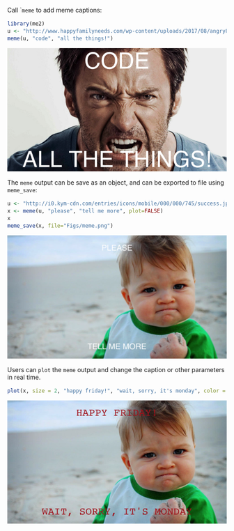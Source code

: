 <!-- README.md is generated from README.Rmd. Please edit that file -->
Call \``meme` to add meme captions:

``` r
library(me2)
u <- "http://www.happyfamilyneeds.com/wp-content/uploads/2017/08/angry8.jpg"
meme(u, "code", "all the things!")
```

![](Figs/unnamed-chunk-2-1.png)

The `meme` output can be save as an object, and can be exported to file using `meme_save`:

``` r
u <- "http://i0.kym-cdn.com/entries/icons/mobile/000/000/745/success.jpg"
x <- meme(u, "please", "tell me more", plot=FALSE)
x
meme_save(x, file="Figs/meme.png")
```

![](Figs/meme.png)

Users can `plot` the `meme` output and change the caption or other parameters in real time.

``` r
plot(x, size = 2, "happy friday!", "wait, sorry, it's monday", color = "firebrick", font = "Courier")
```

![](Figs/unnamed-chunk-4-1.png)
